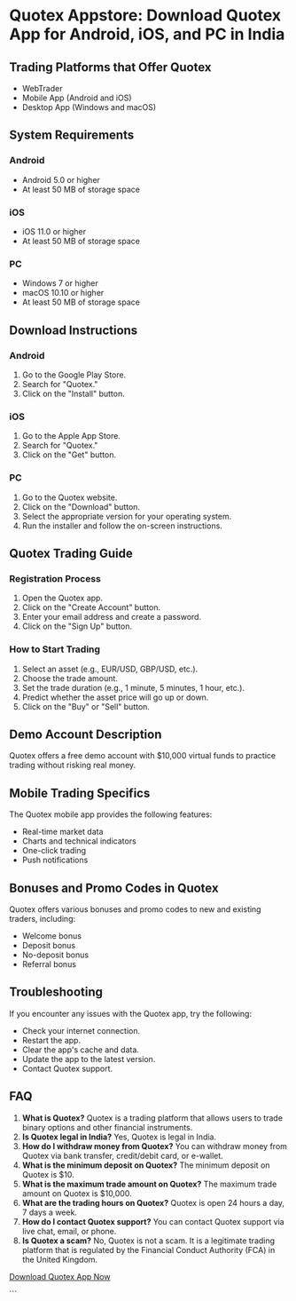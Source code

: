 # Quotex Appstore: Download Quotex App for Android, iOS, and PC in India

## Trading Platforms that Offer Quotex

-   WebTrader
-   Mobile App (Android and iOS)
-   Desktop App (Windows and macOS)

## System Requirements

### Android

-   Android 5.0 or higher
-   At least 50 MB of storage space

### iOS

-   iOS 11.0 or higher
-   At least 50 MB of storage space

### PC

-   Windows 7 or higher
-   macOS 10.10 or higher
-   At least 50 MB of storage space

## Download Instructions

### Android

1.  Go to the Google Play Store.
2.  Search for "Quotex."
3.  Click on the "Install" button.

### iOS

1.  Go to the Apple App Store.
2.  Search for "Quotex."
3.  Click on the "Get" button.

### PC

1.  Go to the Quotex website.
2.  Click on the "Download" button.
3.  Select the appropriate version for your operating system.
4.  Run the installer and follow the on-screen instructions.

## Quotex Trading Guide

### Registration Process

1.  Open the Quotex app.
2.  Click on the "Create Account" button.
3.  Enter your email address and create a password.
4.  Click on the "Sign Up" button.

### How to Start Trading

1.  Select an asset (e.g., EUR/USD, GBP/USD, etc.).
2.  Choose the trade amount.
3.  Set the trade duration (e.g., 1 minute, 5 minutes, 1 hour, etc.).
4.  Predict whether the asset price will go up or down.
5.  Click on the "Buy" or "Sell" button.

## Demo Account Description

Quotex offers a free demo account with \$10,000 virtual funds to
practice trading without risking real money.

## Mobile Trading Specifics

The Quotex mobile app provides the following features:

-   Real-time market data
-   Charts and technical indicators
-   One-click trading
-   Push notifications

## Bonuses and Promo Codes in Quotex

Quotex offers various bonuses and promo codes to new and existing
traders, including:

-   Welcome bonus
-   Deposit bonus
-   No-deposit bonus
-   Referral bonus

## Troubleshooting

If you encounter any issues with the Quotex app, try the following:

-   Check your internet connection.
-   Restart the app.
-   Clear the app\'s cache and data.
-   Update the app to the latest version.
-   Contact Quotex support.

## FAQ

1.  **What is Quotex?** Quotex is a trading platform that allows users
    to trade binary options and other financial instruments.
2.  **Is Quotex legal in India?** Yes, Quotex is legal in India.
3.  **How do I withdraw money from Quotex?** You can withdraw money from
    Quotex via bank transfer, credit/debit card, or e-wallet.
4.  **What is the minimum deposit on Quotex?** The minimum deposit on
    Quotex is \$10.
5.  **What is the maximum trade amount on Quotex?** The maximum trade
    amount on Quotex is \$10,000.
6.  **What are the trading hours on Quotex?** Quotex is open 24 hours a
    day, 7 days a week.
7.  **How do I contact Quotex support?** You can contact Quotex support
    via live chat, email, or phone.
8.  **Is Quotex a scam?** No, Quotex is not a scam. It is a legitimate
    trading platform that is regulated by the Financial Conduct
    Authority (FCA) in the United Kingdom.

[Download Quotex App Now](\%22https://traff.sbs/quotexonelink\%22)

\`\`\`

